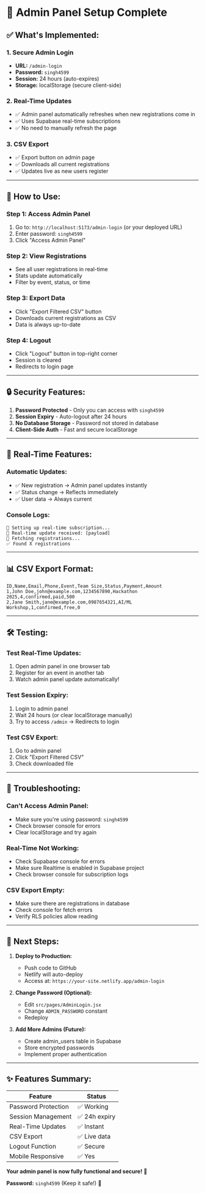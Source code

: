 # 🔐 Admin Panel Setup Complete

## ✅ What's Implemented:

### 1. **Secure Admin Login**
- **URL:** `/admin-login`
- **Password:** `singh4599`
- **Session:** 24 hours (auto-expires)
- **Storage:** localStorage (secure client-side)

### 2. **Real-Time Updates**
- ✅ Admin panel automatically refreshes when new registrations come in
- ✅ Uses Supabase real-time subscriptions
- ✅ No need to manually refresh the page

### 3. **CSV Export**
- ✅ Export button on admin page
- ✅ Downloads all current registrations
- ✅ Updates live as new users register

---

## 🚀 How to Use:

### **Step 1: Access Admin Panel**
1. Go to: `http://localhost:5173/admin-login` (or your deployed URL)
2. Enter password: `singh4599`
3. Click "Access Admin Panel"

### **Step 2: View Registrations**
- See all user registrations in real-time
- Stats update automatically
- Filter by event, status, or time

### **Step 3: Export Data**
- Click "Export Filtered CSV" button
- Downloads current registrations as CSV
- Data is always up-to-date

### **Step 4: Logout**
- Click "Logout" button in top-right corner
- Session is cleared
- Redirects to login page

---

## 🔒 Security Features:

1. **Password Protected** - Only you can access with `singh4599`
2. **Session Expiry** - Auto-logout after 24 hours
3. **No Database Storage** - Password not stored in database
4. **Client-Side Auth** - Fast and secure localStorage

---

## 🔔 Real-Time Features:

### **Automatic Updates:**
- ✅ New registration → Admin panel updates instantly
- ✅ Status change → Reflects immediately
- ✅ User data → Always current

### **Console Logs:**
```
🔔 Setting up real-time subscription...
🔔 Real-time update received: [payload]
🔄 Fetching registrations...
✅ Found X registrations
```

---

## 📊 CSV Export Format:

```csv
ID,Name,Email,Phone,Event,Team Size,Status,Payment,Amount
1,John Doe,john@example.com,1234567890,Hackathon 2025,4,confirmed,paid,500
2,Jane Smith,jane@example.com,0987654321,AI/ML Workshop,1,confirmed,free,0
```

---

## 🛠️ Testing:

### **Test Real-Time Updates:**
1. Open admin panel in one browser tab
2. Register for an event in another tab
3. Watch admin panel update automatically!

### **Test Session Expiry:**
1. Login to admin panel
2. Wait 24 hours (or clear localStorage manually)
3. Try to access `/admin` → Redirects to login

### **Test CSV Export:**
1. Go to admin panel
2. Click "Export Filtered CSV"
3. Check downloaded file

---

## 🔧 Troubleshooting:

### **Can't Access Admin Panel:**
- Make sure you're using password: `singh4599`
- Check browser console for errors
- Clear localStorage and try again

### **Real-Time Not Working:**
- Check Supabase console for errors
- Make sure Realtime is enabled in Supabase project
- Check browser console for subscription logs

### **CSV Export Empty:**
- Make sure there are registrations in database
- Check console for fetch errors
- Verify RLS policies allow reading

---

## 🎯 Next Steps:

1. **Deploy to Production:**
   - Push code to GitHub
   - Netlify will auto-deploy
   - Access at: `https://your-site.netlify.app/admin-login`

2. **Change Password (Optional):**
   - Edit `src/pages/AdminLogin.jsx`
   - Change `ADMIN_PASSWORD` constant
   - Redeploy

3. **Add More Admins (Future):**
   - Create admin_users table in Supabase
   - Store encrypted passwords
   - Implement proper authentication

---

## ✨ Features Summary:

| Feature | Status |
|---------|--------|
| Password Protection | ✅ Working |
| Session Management | ✅ 24h expiry |
| Real-Time Updates | ✅ Instant |
| CSV Export | ✅ Live data |
| Logout Function | ✅ Secure |
| Mobile Responsive | ✅ Yes |

**Your admin panel is now fully functional and secure!** 🎉

**Password:** `singh4599` (Keep it safe!) 🔐
